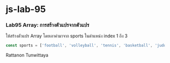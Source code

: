 # js-lab-95
### Lab95 Array: การสร้างตัวแปรจากตัวแปร
ให้สร้างตัวแปร Array โดยเอาค่ามาจาก sports ในตำแหน่ง index 1 ถึง 3

```JavaScript
const sports = ['football', 'volleyball', 'tennis', 'basketball', 'judo'];
```
Rattanon Tunwittaya
